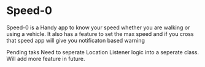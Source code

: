# Speed-0
Speed-0 is a Handy app to know your speed whether you are walking or using a vehicle. It also has a feature to set the max speed and if you cross that speed app will give you notificaton based warning

Pending taks
Need to seperate Location Listener logic into a seperate class.
Will add more feature in future.
